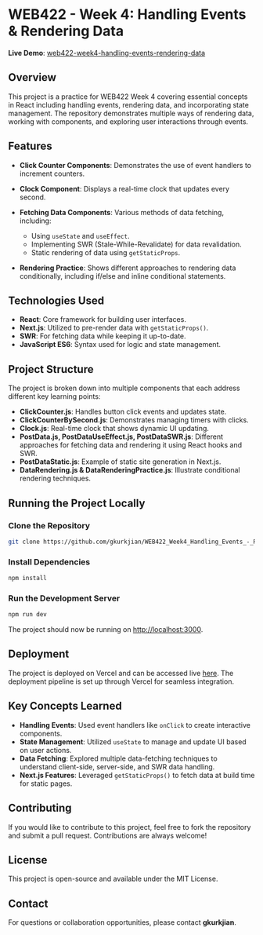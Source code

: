 # WEB422 - Week 4: Handling Events & Rendering Data

**Live Demo**: [web422-week4-handling-events-rendering-data](https://web-422-week4-handling-events-rendering-data-cj9k.vercel.app/)

## Overview

This project is a practice for WEB422 Week 4 covering essential concepts in React including handling events, rendering data, and incorporating state management. The repository demonstrates multiple ways of rendering data, working with components, and exploring user interactions through events.

## Features

- **Click Counter Components**: Demonstrates the use of event handlers to increment counters.

- **Clock Component**: Displays a real-time clock that updates every second.

- **Fetching Data Components**: Various methods of data fetching, including:
  - Using `useState` and `useEffect`.
  - Implementing SWR (Stale-While-Revalidate) for data revalidation.
  - Static rendering of data using `getStaticProps`.

- **Rendering Practice**: Shows different approaches to rendering data conditionally, including if/else and inline conditional statements.

## Technologies Used

- **React**: Core framework for building user interfaces.
- **Next.js**: Utilized to pre-render data with `getStaticProps()`.
- **SWR**: For fetching data while keeping it up-to-date.
- **JavaScript ES6**: Syntax used for logic and state management.

## Project Structure

The project is broken down into multiple components that each address different key learning points:

- **ClickCounter.js**: Handles button click events and updates state.
- **ClickCounterBySecond.js**: Demonstrates managing timers with clicks.
- **Clock.js**: Real-time clock that shows dynamic UI updating.
- **PostData.js, PostDataUseEffect.js, PostDataSWR.js**: Different approaches for fetching data and rendering it using React hooks and SWR.
- **PostDataStatic.js**: Example of static site generation in Next.js.
- **DataRendering.js & DataRenderingPractice.js**: Illustrate conditional rendering techniques.

## Running the Project Locally

### Clone the Repository

```bash
git clone https://github.com/gkurkjian/WEB422_Week4_Handling_Events_-_Rendering_Data.git
```

### Install Dependencies

```bash
npm install
```

### Run the Development Server

```bash
npm run dev
```

The project should now be running on [http://localhost:3000](http://localhost:3000).

## Deployment

The project is deployed on Vercel and can be accessed live [here](https://web-422-week4-handling-events-rendering-data-cj9k.vercel.app/). The deployment pipeline is set up through Vercel for seamless integration.

## Key Concepts Learned

- **Handling Events**: Used event handlers like `onClick` to create interactive components.
- **State Management**: Utilized `useState` to manage and update UI based on user actions.
- **Data Fetching**: Explored multiple data-fetching techniques to understand client-side, server-side, and SWR data handling.
- **Next.js Features**: Leveraged `getStaticProps()` to fetch data at build time for static pages.

## Contributing

If you would like to contribute to this project, feel free to fork the repository and submit a pull request. Contributions are always welcome!

## License

This project is open-source and available under the MIT License.

## Contact

For questions or collaboration opportunities, please contact **gkurkjian**.

